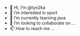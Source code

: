 - 👋 Hi, I’m @tyn2ka
- 👀 I’m interested in sport
- 🌱 I’m currently learning java
- 💞️ I’m looking to collaborate on ...
- 📫 How to reach me ...

<!---
tyn2ka/tyn2ka is a ✨ special ✨ repository because its `README.md` (this file) appears on your GitHub profile.
You can click the Preview link to take a look at your changes.
--->
